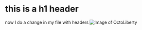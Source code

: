 # this is a h1 header
now I do a change in my file with headers
![Image of OctoLiberty](https://octodex.github.com/images/octoliberty.png)
